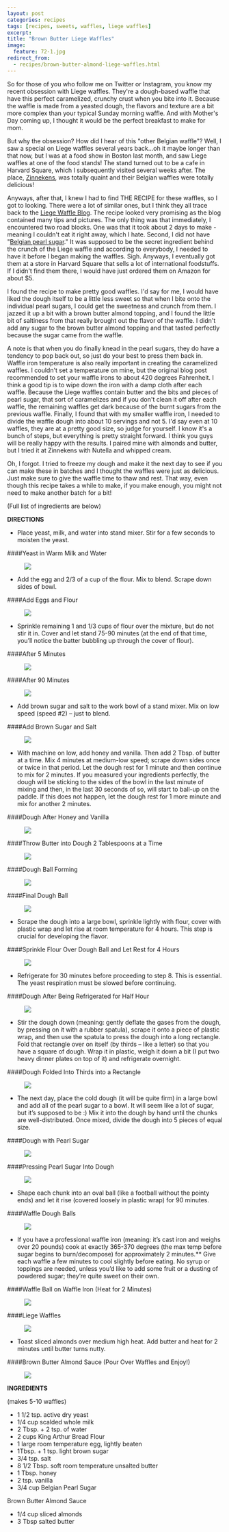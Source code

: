 ```yaml
---
layout: post
categories: recipes
tags: [recipes, sweets, waffles, liege waffles]
excerpt: 
title: "Brown Butter Liege Waffles"
image:
  feature: 72-1.jpg
redirect_from: 
  - recipes/brown-butter-almond-liege-waffles.html
---
```


So for those of you who follow me on Twitter or Instagram, you know my recent obsession with Liege waffles.  They're a dough-based waffle that have this perfect caramelized, crunchy crust when you bite into it.  Because the waffle is made from a yeasted dough, the flavors and texture are a bit more complex than your typical Sunday morning waffle.  And with Mother's Day coming up, I thought it would be the perfect breakfast to make for mom.

But why the obsession? How did I hear of this "other Belgian waffle"? Well, I saw a special on Liege waffles several years back...oh it maybe longer than that now, but I was  at a food show in Boston last month, and saw Liege waffles at one of the food stands!  The stand turned out to be a cafe in Harvard Square, which I subsequently visited several weeks after.  The place, [Zinnekens](http://zinnekenswaffles.com/), was totally quaint and their Belgian waffles were totally delicious!   

Anyways, after that, I knew I had to find THE RECIPE for these waffles, so I got to looking.  There were a lot of similar ones, but I think they all trace back to the [Liege Waffle Blog](http://liegewaffle.wordpress.com/liege-waffle-recipe-liege-gaufre-recette/).  The recipe looked very promising as the blog contained many tips and pictures.  The only thing was that immediately, I encountered two road blocks.  One was that it took about 2 days to make - meaning I couldn't eat it right away, which I hate. Second, I did not have "[Belgian pearl sugar](http://www.eastmeetskitchen.com/blog/belgian-pearl-sugar.html)."  It was supposed to be the secret ingredient behind the crunch of the Liege waffle and according to everybody, I needed to have it before I began making the waffles.  Sigh.  Anyways, I eventually got them at a store in Harvard Square that sells a lot of international foodstuffs.  If I didn't find them there, I would have just ordered them on Amazon for about $5.  

I found the recipe to make pretty good waffles.  I'd say for me, I would have liked the dough itself to be a little less sweet so that when I bite onto the individual pearl sugars, I could get the sweetness and crunch from them.  I jazzed it up a bit with a brown butter almond topping, and I found the little bit of saltiness from that really brought out the flavor of the waffle.  I didn't add any sugar to the brown butter almond topping and that tasted perfectly because the sugar came from the waffle.

A note is that when you do finally knead in the pearl sugars, they do have a tendency to pop back out, so just do your best to press them back in.  Waffle iron temperature is also really important in creating the caramelized waffles.  I couldn't set a temperature on mine, but the original blog post recommended to set your waffle irons to about 420 degrees Fahrenheit. I think a good tip is to wipe down the iron with a damp cloth after each waffle.  Because the Liege waffles contain butter and the bits and pieces of pearl sugar, that sort of caramelizes and if you don't clean it off after each waffle, the remaining waffles get dark because of the burnt sugars from the previous waffle.  Finally, I found that with my smaller waffle iron, I needed to divide the waffle dough into about 10 servings and not 5.  I'd say even at 10 waffles, they are at a pretty good size, so judge for yourself.  I know it's a bunch of steps, but everything is pretty straight forward. I think you guys will be really happy with the results.  I paired mine with almonds and butter, but I tried it at Zinnekens with Nutella and whipped cream.

Oh, I forgot.  I tried to freeze my dough and make it the next day to see if you can make these in batches and I thought the waffles were just as delicious.  Just make sure to give the waffle time to thaw and rest.  That way, even though this recipe takes a while to make, if you make enough, you might not need to make another batch for a bit!

(Full list of ingredients are below)

**DIRECTIONS**

- Place yeast, milk, and water into stand mixer. Stir for a few seconds to moisten the yeast.

####Yeast in Warm Milk and Water
<figure> <img src='/images/72-2.jpg'> </figure>

- Add the egg and 2/3 of a cup of the flour. Mix to blend. Scrape down sides of bowl.

####Add Eggs and Flour
<figure> <img src='/images/72-3.jpg'> </figure>


- Sprinkle remaining 1 and 1/3 cups of flour over the mixture, but do not stir it in. Cover and let stand 75-90 minutes (at the end of that time, you’ll notice the batter bubbling up through the cover of flour).

####After 5 Minutes
<figure> <img src='/images/72-4.jpg'> </figure>
####After 90 Minutes
<figure> <img src='/images/72-6.jpg'> </figure>


- Add brown sugar and salt to the work bowl of a stand mixer. Mix on low speed (speed #2) – just to blend.

####Add Brown Sugar and Salt
<figure> <img src='/images/72-7.jpg'> </figure>

- With machine on low, add honey and vanilla. Then add 2 Tbsp. of butter at a time. Mix 4 minutes at medium-low speed; scrape down sides once or twice in that period. Let the dough rest for 1 minute and then continue to mix for 2 minutes. If you measured your ingredients perfectly, the dough will be sticking to the sides of the bowl in the last minute of mixing and then, in the last 30 seconds of so, will start to ball-up on the paddle. If this does not happen, let the dough rest for 1 more minute and mix for another 2 minutes.

####Dough After Honey and Vanilla
<figure> <img src='/images/72-8.jpg'> </figure>

####Throw Butter into Dough 2 Tablespoons at a Time
<figure> <img src='/images/72-10.jpg'> </figure>

####Dough Ball Forming
<figure> <img src='/images/72-11.jpg'> </figure>
####Final Dough Ball
<figure> <img src='/images/72-12.jpg'> </figure>

- Scrape the dough into a large bowl, sprinkle lightly with flour, cover with plastic wrap and let rise at room temperature for 4 hours. This step is crucial for developing the flavor.

####Sprinkle Flour Over Dough Ball and Let Rest for 4 Hours
<figure> <img src='/images/72-13.jpg'> </figure>


- Refrigerate for 30 minutes before proceeding to step 8. This is essential. The yeast respiration must be slowed before continuing.

####Dough After Being Refrigerated for Half Hour
<figure> <img src='/images/72-14.jpg'> </figure>

- Stir the dough down (meaning: gently deflate the gases from the dough, by pressing on it with a rubber spatula), scrape it onto a piece of plastic wrap, and then use the spatula to press the dough into a long rectangle. Fold that rectangle over on itself (by thirds – like a letter) so that you have a square of dough. Wrap it in plastic, weigh it down a bit (I put two heavy dinner plates on top of it) and refrigerate overnight.

####Dough Folded Into Thirds into a Rectangle
<figure> <img src='/images/72-15.jpg'> </figure>

- The next day, place the cold dough (it will be quite firm) in a large bowl and add all of the pearl sugar to a bowl. It will seem like a lot of sugar, but it’s supposed to be :) Mix it into the dough by hand until the chunks are well-distributed. Once mixed, divide the dough into 5 pieces of equal size.

####Dough with Pearl Sugar
<figure> <img src='/images/72-16.jpg'> </figure>


####Pressing Pearl Sugar Into Dough
<figure> <img src='/images/72-17.jpg'> </figure>

- Shape each chunk into an oval ball (like a football without the pointy ends) and let it rise (covered loosely in plastic wrap) for 90 minutes.


####Waffle Dough Balls
<figure> <img src='/images/72-18.jpg'> </figure>


- If you have a professional waffle iron (meaning: it’s cast iron and weighs over 20 pounds) cook at exactly 365-370 degrees (the max temp before sugar begins to burn/decompose) for approximately 2 minutes.** Give each waffle a few minutes to cool slightly before eating. No syrup or toppings are needed, unless you’d like to add some fruit or a dusting of powdered sugar; they’re quite sweet on their own.
                                                                          

####Waffle Ball on Waffle Iron (Heat for 2 Minutes)
<figure> <img src='/images/72-19.jpg'> </figure>                                                                          

####Liege Waffles
<figure> <img src='/images/72-20.jpg'> </figure>

- Toast sliced almonds over medium high heat.  Add butter and heat for 2 minutes until butter turns nutty.

####Brown Butter Almond Sauce (Pour Over Waffles and Enjoy!)
<figure> <img src='/images/72-21.jpg'> </figure>
<section class='recipe'>
<p><strong>INGREDIENTS</strong></p>

<p>(makes 5-10 waffles)</p>

<ul><li>1 1/2 tsp. active dry yeast</li><li>1/4 cup scalded whole milk</li><li>2 Tbsp. + 2 tsp. of water </li><li>2 cups King Arthur Bread Flour</li><li>1 large room temperature egg, lightly beaten</li><li>1Tbsp. + 1 tsp. light brown sugar</li><li>3/4 tsp. salt</li><li>8 1/2 Tbsp. soft room temperature unsalted butter</li><li>1 Tbsp. honey</li><li>2 tsp. vanilla</li><li>3/4 cup Belgian Pearl Sugar </li></ul>

<p>Brown Butter Almond Sauce</p>

<ul><li>1/4 cup sliced almonds</li><li>3 Tbsp salted butter</li></ul></section>